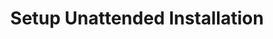 ---
sidebar_position: 1
title: "Setup Unattended Installation"
sidebar_label: "Setup Unattended Installation"
description: "Configure automated Debian deployment - create preseed files, setup silent installation, configure automatic responses, and implement hands-free installation procedures."
keywords:
  - "debian unattended installation"
  - "preseed configuration"
  - "silent installation"
  - "automated deployment"
  - "hands-free installation"
tags:
  - debian
  - unattended-installation
  - preseed-configuration
  - silent-installation
  - automated-deployment
slug: /linux/debian/installation/automated-install/setup-unattended-installation
---